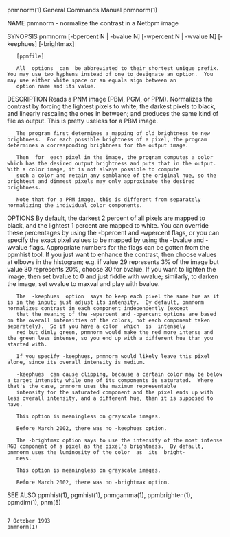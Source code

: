 pnmnorm(1)                                                                              General Commands Manual                                                                             pnmnorm(1)

NAME
       pnmnorm - normalize the contrast in a Netbpm image

SYNOPSIS
       pnmnorm [-bpercent N | -bvalue N] [-wpercent N | -wvalue N] [-keephues] [-brightmax]

       [ppmfile]

       All  options  can  be abbreviated to their shortest unique prefix.  You may use two hyphens instead of one to designate an option.  You may use either white space or an equals sign between an
       option name and its value.

DESCRIPTION
       Reads a PNM image (PBM, PGM, or PPM).  Normalizes the contrast by forcing the lightest pixels to white, the darkest pixels to black, and linearly rescaling the ones in between;  and  produces
       the same kind of file as output.  This is pretty useless for a PBM image.

       The program first determines a mapping of old brightness to new brightness.  For each possible brightness of a pixel, the program determines a corresponding brightness for the output image.

       Then  for  each pixel in the image, the program computes a color which has the desired output brightness and puts that in the output.  With a color image, it is not always possible to compute
       such a color and retain any semblance of the original hue, so the brightest and dimmest pixels may only approximate the desired brightness.

       Note that for a PPM image, this is different from separately normalizing the individual color components.

OPTIONS
       By default, the darkest 2 percent of all pixels are mapped to black, and the lightest 1 percent are mapped to white.  You can override these percentages by using the -bpercent  and  -wpercent
       flags, or you can specify the exact pixel values to be mapped by using the -bvalue and -wvalue flags.  Appropriate numbers for the flags can be gotten from the ppmhist tool.  If you just want
       to enhance the contrast, then choose values at elbows in the histogram; e.g. if value 29 represents 3% of the image but value 30 represents 20%, choose 30 for bvalue.  If you want to  lighten
       the image, then set bvalue to 0 and just fiddle with wvalue; similarly, to darken the image, set wvalue to maxval and play with bvalue.

       The  -keephues  option  says to keep each pixel the same hue as it is in the input; just adjust its intensity.  By default, pnmnorm normalizes contrast in each component independently (except
       that the meaning of the -wpercent and -bpercent options are based on the overall intensities of the colors, not each component taken separately).  So if you have a color  which  is  intensely
       red but dimly green, pnmnorm would make the red more intense and the green less intense, so you end up with a different hue than you started with.

       If you specify -keephues, pnmnorm would likely leave this pixel alone, since its overall intensity is medium.

       -keephues  can cause clipping, because a certain color may be below a target intensity while one of its components is saturated.  Where that's the case, pnmnorm uses the maximum representable
       intensity for the saturated component and the pixel ends up with less overall intensity, and a different hue, than it is supposed to have.

       This option is meaningless on grayscale images.

       Before March 2002, there was no -keephues option.

       The -brightmax option says to use the intensity of the most intense RGB component of a pixel as the pixel's brightness.  By default, pnmnorm uses the luminosity of the color  as  its  bright‐
       ness.

       This option is meaningless on grayscale images.

       Before March 2002, there was no -brightmax option.

SEE ALSO
       ppmhist(1), pgmhist(1), pnmgamma(1), ppmbrighten(1), ppmdim(1), pnm(5)

                                                                                            7 October 1993                                                                                  pnmnorm(1)
